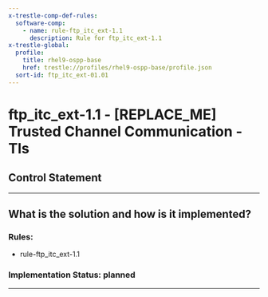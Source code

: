 ```yaml
---
x-trestle-comp-def-rules:
  software-comp:
    - name: rule-ftp_itc_ext-1.1
      description: Rule for ftp_itc_ext-1.1
x-trestle-global:
  profile:
    title: rhel9-ospp-base
    href: trestle://profiles/rhel9-ospp-base/profile.json
  sort-id: ftp_itc_ext-01.01
---
```


# ftp_itc_ext-1.1 - \[REPLACE_ME\] Trusted Channel Communication - Tls

## Control Statement

______________________________________________________________________

## What is the solution and how is it implemented?

<!-- For implementation status enter one of: implemented, partial, planned, alternative, not-applicable -->

<!-- Note that the list of rules under ### Rules: is read-only and changes will not be captured after assembly to JSON -->

<!-- Add control implementation description here for control: ftp_itc_ext-1.1 -->

### Rules:

  - rule-ftp_itc_ext-1.1

### Implementation Status: planned

______________________________________________________________________

